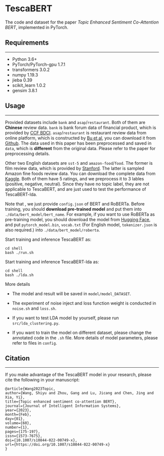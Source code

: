 # TescaBERT

The code and dataset for the paper _Topic Enhanced Sentiment Co-Attention BERT_, implemented in PyTorch.

## Requirements

------

- Python 3.6+
- PyTorch/PyTorch-gpu 1.7.1
- transformers 3.0.2
- numpy 1.19.3
- jieba 0.39
- scikit_learn 1.0.2
- gensim 3.8.1

## Usage

------

Provided datasets include `bank` and `asap`/`restaurant`. Both of them are **Chinese** review data.
`bank` is bank forum data of financial product, which is provided by [CCF BDCI](https://www.datafountain.cn/competitions/529/datasets).
`asap`/`restaurant` is restaurant review data from online platform, which is constructed by [Bu et al](https://arxiv.org/pdf/2103.06605v2.pdf), you can download it from [Github](https://github.com/Meituan-Dianping/asap).
The data used in this paper has been preprocessed and saved in `data`, which is **different** from the original data. Please refer to the paper for preprocessing details.

Other two English datasets are `sst-5` and `amazon-food`/`food`. 
The former is film review data, which is provided by [Stanford](https://nlp.stanford.edu/sentiment/). 
The latter is sampled Amazon fine foods review data. You can download the complete data from[ Kaggle](https://www.kaggle.com/datasets/snap/amazon-fine-food-reviews). 
Both of them have 5 ratings, and we preprocess it to 3 lables (positive, negative, neutral). 
Since they have no topic label, they are not applicable to TescaBERT, and are just used to test the performance of TescaBERT-lda.

Note that , we just provide `config.json` of BERT and RoBERTa. 
Before training, you should **download pre-trained model** and put them into `./data/bert_model/bert_name`. 
For example, if you want to use RoBERTa as pre-training model, 
you should download the model from [Hugging Face](https://huggingface.co/hfl/chinese-roberta-wwm-ext/tree/main),
and put `pytorch_model.bin`, `vocab.txt` (For English model, `tokenizer.json` is also required.) into `./data/bert_model/roberta`.

Start training and inference TescaBERT as:

```
cd shell
bash ./run.sh
```

Start training and inference TescaBERT-lda as:

```
cd shell
bash ./lda.sh
```

More details

- The model and result will be saved in `model/model_DATASET`.

- The experiment of noise inject and loss function weight is conducted in `noise.sh` and `loss.sh`.

- If you want to test LDA model by yourself, please run `src/lda_clustering.py`.

- If you want to train the model on different dataset, please change the annotated code in the `.sh` file. More details of model parameters, please refer to files in  `config`.

## Citation

------

If you make advantage of the TescaBERT model in your research, please cite the following in your manuscript:

```
@article{Wang2023Topic,
author={Wang, Shiyu and Zhou, Gang and Lu, Jicang and Chen, Jing and Xia, Yi},
title={Topic enhanced sentiment co-attention BERT},
journal={Journal of Intelligent Information Systems},
year={2023},
month={Feb},
day={01},
volume={60},
number={1},
pages={175-197},
issn={1573-7675},
doi={10.1007/s10844-022-00749-x},
url={https://doi.org/10.1007/s10844-022-00749-x}
}
```
